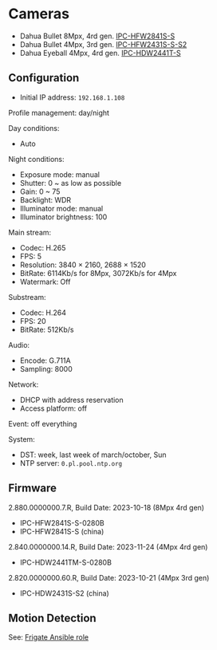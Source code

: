 # Cameras

* Dahua Bullet 8Mpx, 4rd gen. [IPC-HFW2841S-S](https://www.dahuasecurity.com/products/All-Products/Network-Cameras/WizSense-Series/2-Series/8MP/IPC-HFW2841S-S)
* Dahua Bullet 4Mpx, 3rd gen. [IPC-HFW2431S-S-S2](https://www.dahuasecurity.com/products/All-Products/Discontinued-Products/Network-Cameras/IPC-HFW2431S-S-S2=S2)
* Dahua Eyeball 4Mpx, 4rd gen. [IPC-HDW2441T-S](https://www.dahuasecurity.com/products/All-Products/Network-Cameras/WizSense-Series/2-Series/4MP/IPC-HDW2441T-S)

## Configuration

* Initial IP address: `192.168.1.108`

Profile management: day/night

Day conditions:

* Auto

Night conditions:

* Exposure mode: manual
* Shutter: 0 ~ as low as possible
* Gain: 0 ~ 75
* Backlight: WDR
* Illuminator mode: manual
* Illuminator brightness: 100

Main stream:

* Codec: H.265
* FPS: 5
* Resolution: 3840 × 2160, 2688 × 1520
* BitRate: 6114Kb/s for 8Mpx, 3072Kb/s for 4Mpx
* Watermark: Off

Substream:

* Codec: H.264
* FPS: 20
* BitRate: 512Kb/s

Audio:

* Encode: G.711A
* Sampling: 8000

Network:

* DHCP with address reservation
* Access platform: off

Event: off everything

System:

* DST: week, last week of march/october, Sun
* NTP server: `0.pl.pool.ntp.org`

## Firmware

2.880.0000000.7.R, Build Date: 2023-10-18 (8Mpx 4rd gen)

* IPC-HFW2841S-S-0280B
* IPC-HFW2841S-S (china)

2.840.0000000.14.R, Build Date: 2023-11-24 (4Mpx 4rd gen)

* IPC-HDW2441TM-S-0280B

2.820.0000000.60.R, Build Date: 2023-10-21 (4Mpx 3rd gen)

* IPC-HDW2431S-S2 (china)

## Motion Detection

See: [Frigate Ansible role](../ansible/roles/frigate)
